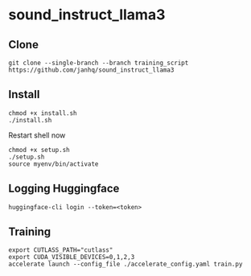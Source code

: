 # sound_instruct_llama3

## Clone

```
git clone --single-branch --branch training_script https://github.com/janhq/sound_instruct_llama3
```

## Install
```
chmod +x install.sh
./install.sh
```
Restart shell now
```
chmod +x setup.sh
./setup.sh
source myenv/bin/activate
```

## Logging Huggingface

```
huggingface-cli login --token=<token>
```

## Training
```
export CUTLASS_PATH="cutlass"
export CUDA_VISIBLE_DEVICES=0,1,2,3
accelerate launch --config_file ./accelerate_config.yaml train.py 
```
